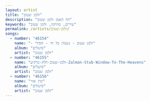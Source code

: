 ```yaml
---
layout: artist
title: "זלמן שטוב"
description: "דף האמן זלמן שטוב"
keywords: "שירים, מוזיקה, זלמן שטוב"
permalink: /artists/זלמן-שטוב/
songs:
  - number: "46154"
    name: "- זלמן שטוב - נשמת כל חי - חסידי"
    album: "סינגלים"
    artist: "זלמן שטוב"
  - number: "46155"
    name: "זלמן-שטוב-חלון-ברקיע-Zalman-Stub-Window-To-The-Heavens"
    album: "סינגלים"
    artist: "זלמן שטוב"
  - number: "46156"
    name: "קרן אור"
    album: "סינגלים"
    artist: "זלמן שטוב"
---
```

